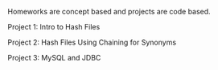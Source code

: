 Homeworks are concept based and projects are code based.

Project 1: Intro to Hash Files

Project 2: Hash Files Using Chaining for Synonyms

Project 3: MySQL and JDBC
